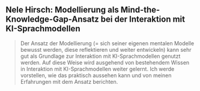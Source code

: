 ## Nele Hirsch: Modellierung als Mind-the-Knowledge-Gap-Ansatz bei der Interaktion mit KI-Sprachmodellen

> Der Ansatz der Modellierung (= sich seiner eigenen mentalen Modelle bewusst werden, diese reflektieren und weiter entwickeln) kann sehr gut als Grundlage zur Interaktion mit KI-Sprachmodellen genutzt werden. Auf diese Weise wird ausgehend von bestehendem Wissen in Interaktion mit KI-Sprachmodellen weiter gelernt. Ich werde vorstellen, wie das praktisch aussehen kann und von meinen Erfahrungen mit dem Ansatz berichten.